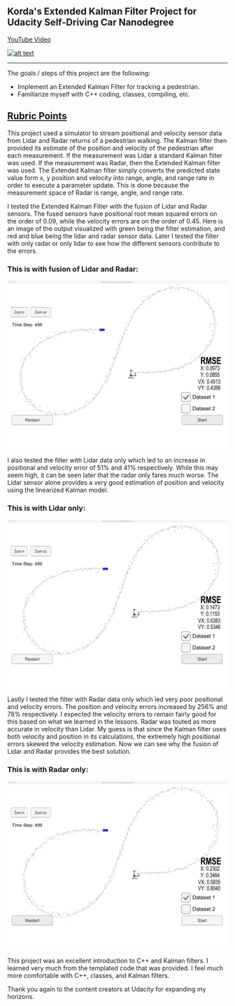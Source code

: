 ## Korda's Extended Kalman Filter Project for Udacity Self-Driving Car Nanodegree

[YouTube Video](https://youtu.be/9hsFGzllfVM)

[![alt text](https://img.youtube.com/vi/9hsFGzllfVM/0.jpg)](https://youtu.be/9hsFGzllfVM)



---

The goals / steps of this project are the following:

* Implement an Extended Kalman Filter for tracking a pedestrian.
* Familiarize myself with C++ coding, classes, compiling, etc.


## [Rubric Points](https://review.udacity.com/#!/rubrics/748/view) 

This project used a simulator to stream positional and velocity sensor data from Lidar and Radar returns of a pedestrian walking. The Kalman filter then provided its estimate of the position and velocity of the pedestrian after each measurement. If the measurement was Lidar a standard Kalman filter was used. If the measurement was Radar, then the Extended Kalman filter was used. The Extended Kalman filter simply converts the predicted state value form x, y position and velocity into range, angle, and range rate in order to execute a parameter update. This is done because the measurement space of Radar is range, angle, and range rate. 

I tested the Extended Kalman Filter with the fusion of Lidar and Radar sensors. The fused sensors have positional root mean squared errors on the order of 0.09, while the velocity errors are on the order of 0.45. Here is an image of the output visualized with green being the filter estimation, and red and blue being the lidar and radar sensor data. Later I tested the filter with only radar or only lidar to see how the different sensors contribute to the errors.  

### This is with fusion of Lidar and Radar:
![alt text][1]

  [1]: ./images/LaserRadarUpdates.jpeg 


I also tested the filter with Lidar data only which led to an increase in positional and velocity error of 51% and 41% respectively. While this may seem high, it can be seen later that the radar only fares much worse. The Lidar sensor alone provides a very good estimation of position and velocity using the linearized Kalman model. 


### This is with Lidar only:
![alt text][2]

  [2]: ./images/LaserOnlyUpdates.jpeg 

Lastly I tested the filter with Radar data only which led very poor positional and velocity errors. The position and velocity errors increased by 256% and 78% respectively. I expected the velocity errors to remain fairly good for this based on what we learned in the lessons. Radar was touted as more accurate in velocity than Lidar. My guess is that since the Kalman filter uses both velocity and position in its calculations, the extremely high positional errors skewed the velocity estimation. Now we can see why the fusion of Lidar and Radar provides the best solution. 


### This is with Radar only:
![alt text][3]

  [3]: ./images/RadarOnlyUpdates.jpeg 
  

This project was an excellent introduction to C++ and Kalman filters. I learned very much from the templated code that was provided. I feel much more comfortable with C++, classes, and Kalman filters.

Thank you again to the content creators at Udacity for expanding my horizons. 
